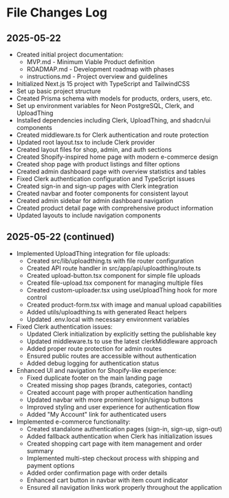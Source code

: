 # File Changes Log

## 2025-05-22
- Created initial project documentation:
  - MVP.md - Minimum Viable Product definition
  - ROADMAP.md - Development roadmap with phases
  - instructions.md - Project overview and guidelines
- Initialized Next.js 15 project with TypeScript and TailwindCSS
- Set up basic project structure
- Created Prisma schema with models for products, orders, users, etc.
- Set up environment variables for Neon PostgreSQL, Clerk, and UploadThing
- Installed dependencies including Clerk, UploadThing, and shadcn/ui components
- Created middleware.ts for Clerk authentication and route protection
- Updated root layout.tsx to include Clerk provider
- Created layout files for shop, admin, and auth sections
- Created Shopify-inspired home page with modern e-commerce design
- Created shop page with product listings and filter options
- Created admin dashboard page with overview statistics and tables
- Fixed Clerk authentication configuration and TypeScript issues
- Created sign-in and sign-up pages with Clerk integration
- Created navbar and footer components for consistent layout
- Created admin sidebar for admin dashboard navigation
- Created product detail page with comprehensive product information
- Updated layouts to include navigation components

## 2025-05-22 (continued)
- Implemented UploadThing integration for file uploads:
  - Created src/lib/uploadthing.ts with file router configuration
  - Created API route handler in src/app/api/uploadthing/route.ts
  - Created upload-button.tsx component for simple file uploads
  - Created file-upload.tsx component for managing multiple files
  - Created custom-uploader.tsx using useUploadThing hook for more control
  - Created product-form.tsx with image and manual upload capabilities
  - Added utils/uploadthing.ts with generated React helpers
  - Updated .env.local with necessary environment variables
- Fixed Clerk authentication issues:
  - Updated Clerk initialization by explicitly setting the publishable key
  - Updated middleware.ts to use the latest clerkMiddleware approach
  - Added proper route protection for admin routes
  - Ensured public routes are accessible without authentication
  - Added debug logging for authentication status
- Enhanced UI and navigation for Shopify-like experience:
  - Fixed duplicate footer on the main landing page
  - Created missing shop pages (brands, categories, contact)
  - Created account page with proper authentication handling
  - Updated navbar with more prominent login/signup buttons
  - Improved styling and user experience for authentication flow
  - Added "My Account" link for authenticated users
- Implemented e-commerce functionality:
  - Created standalone authentication pages (sign-in, sign-up, sign-out)
  - Added fallback authentication when Clerk has initialization issues
  - Created shopping cart page with item management and order summary
  - Implemented multi-step checkout process with shipping and payment options
  - Added order confirmation page with order details
  - Enhanced cart button in navbar with item count indicator
  - Ensured all navigation links work properly throughout the application
